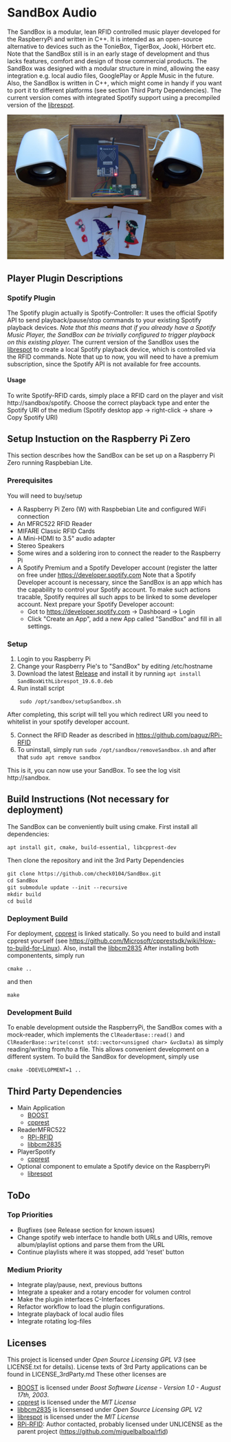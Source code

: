 # SandBox Audio
The SandBox is a modular, lean RFID controlled music player developed for the RaspberryPi and written in C++. 
It is intended as an open-source alternative to devices such as the TonieBox, TigerBox, Jooki, Hörbert etc. Note that the SandBox still is in an early stage of development and thus lacks features, comfort and design of those commercial products.
The SandBox was designed with a modular structure in mind, allowing the easy integration e.g. local audio files, GooglePlay or Apple Music in the future. Also, the SandBox is written in C++, which might come in handy if you want to port it to different platforms (see section Third Party Dependencies).
The current version comes with integrated Spotify support using a precompiled version of the [librespot](https://github.com/librespot-org/librespot).

![SandBox](/misc/SandBox.jpg)

## Player Plugin Descriptions

### Spotify Plugin
The Spotify plugin actually is Spotify-Controller: It uses the official Spotify API to send playback/pause/stop commands to your existing Spotify playback devices. 
*Note that this means that if you already have a Spotify Music Player, the SandBox can be trivially configured to trigger playback on this existing player.*
The current version of the SandBox uses the [librespot](https://github.com/librespot-org/librespot) to create a local Spotify playback device, which is controlled via the RFID commands.
Note that up to now, you will need to have a premium subscription, since the Spotify API is not available for free accounts.
#### Usage
To write Spotify-RFID cards, simply place a RFID card on the player and visit http://sandbox/spotify. Choose the correct playback type and enter the Spotify URI of the medium (Spotify desktop app -> right-click -> share -> Copy Spotify URI)

## Setup Instuction on the Raspberry Pi Zero
This section describes how the SandBox can be set up on a Raspberry Pi Zero running Raspbebian Lite. 

### Prerequisites
You will need to buy/setup
* A Raspberry Pi Zero (W) with Raspbebian Lite and configured WiFi connection
* An MFRC522 RFID Reader
* MIFARE Classic RFID Cards
* A Mini-HDMI to 3.5" audio adapter
* Stereo Speakers
* Some wires and a soldering iron to connect the reader to the Raspberry Pi
* A Spotify Premium and a Spotify Developer account (register the latter on free under https://developer.spotify.com
Note that a Spotify Developer account is necessary, since the SandBox is an app which has the capability to control your Spotify account. 
To make such actions tracable, Spotify requires all such apps to be linked to some developer account.
Next prepare your Spotify Developer account:
	* Got to https://developer.spotify.com -> Dashboard -> Login
	* Click "Create an App", add a new App called "SandBox" and fill in all settings.

### Setup
1. Login to you Raspberry Pi
2. Change your Raspberry Pie's to "SandBox" by editing /etc/hostname
3. Download the latest [Release](https://github.com/csandmann/SandBox/releases) and install it by running `apt install SandBoxWithLibrespot_19.6.0.deb`
4. Run install script
```
    sudo /opt/sandbox/setupSandbox.sh
```
After completing, this script will tell you which redirect URI you need to whitelist in your spotify developer account.

5. Connect the RFID Reader as described in https://github.com/paguz/RPi-RFID
6. To uninstall, simply run `sudo /opt/sandbox/removeSandbox.sh` and after that `sudo apt remove sandbox`

This is it, you can now use your SandBox. To see the log visit http://sandbox. 

## Build Instructions (Not necessary for deployment)
The SandBox can be conveniently built using cmake. First install all dependencies:
```
apt install git, cmake, build-essential, libcpprest-dev
```
Then clone the repository and init the 3rd Party Dependencies
```
git clone https://github.com/check0104/SandBox.git
cd SandBox
git submodule update --init --recursive
mkdir build
cd build
```

### Deployment Build
For deployment, [cpprest](https://github.com/microsoft/cpprestsdk) is linked statically. So you need to build and install cpprest yourself (see https://github.com/Microsoft/cpprestsdk/wiki/How-to-build-for-Linux). Also, install the [libbcm2835](https://www.airspayce.com/mikem/bcm2835/)
After installing both componentents, simply run
```
cmake ..
```
and then 
```
make
```

### Development Build
To enable development outside the RaspberryPi, the SandBox comes with a mock-reader, which implements the `ClReaderBase::read()` and `ClReaderBase::write(const std::vector<unsigned char> &vcData)` as simply reading/writing from/to a file. This allows convenient development on a different system. To build the SandBox for development, simply use
```
cmake -DDEVELOPMENT=1 ..
```

## Third Party Dependencies
* Main Application
	* [BOOST](https://www.boost.org)
	* [cpprest](https://github.com/microsoft/cpprestsdk)
* ReaderMFRC522
	* [RPi-RFID](https://github.com/paguz/RPi-RFID)
	* [libbcm2835](https://www.airspayce.com/mikem/bcm2835/)
* PlayerSpotify
	* [cpprest](https://github.com/microsoft/cpprestsdk)
* Optional component to emulate a Spotify device on the RaspberryPi
	* [librespot](https://github.com/librespot-org/librespot)

## ToDo
### Top Priorities
* Bugfixes (see Release section for known issues)
* Change spotify web interface to handle both URLs and URIs, remove album/playlist options and parse them from the URL
* Continue playlists where it was stopped, add 'reset' button
### Medium Priority
* Integrate play/pause, next, previous buttons
* Integrate a speaker and a rotary encoder for volumen control
* Make the plugin interfaces C-Interfaces
* Refactor workflow to load the plugin configurations.
* Integrate playback of local audio files
* Integrate rotating log-files

## Licenses
This project is licensed under *Open Source Licensing GPL V3* (see LICENSE.txt for details). License texts of 3rd Party applications can be found in LICENSE_3rdParty.md These other licenses are
* [BOOST](https://www.boost.org) is licensed under *Boost Software License - Version 1.0 - August 17th, 2003*.
* [cpprest](https://github.com/microsoft/cpprestsdk) is licensed under the *MIT License*
* [libbcm2835](https://www.airspayce.com/mikem/bcm2835) is licensensed under *Open Source Licensing GPL V2*
* [librespot](https://github.com/librespot-org/librespot) is licensed under the *MIT License*
* [RPi-RFID](https://github.com/paguz/RPi-RFID): Author contacted, probably licensed under UNLICENSE as the parent project (https://github.com/miguelbalboa/rfid)

